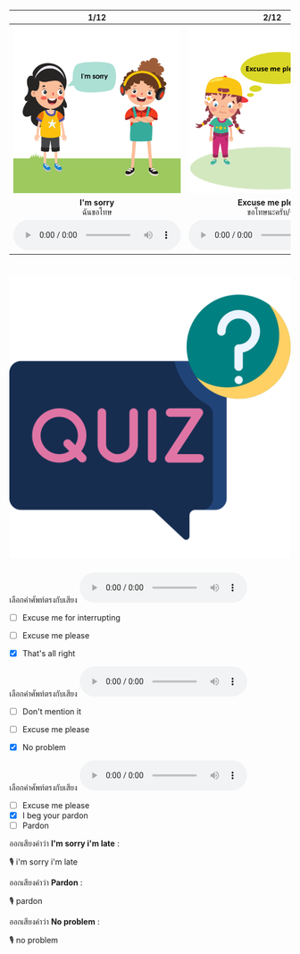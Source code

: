 <div class="carrousel">


|1/12|2/12|3/12|4/12|5/12|6/12|7/12|8/12|9/12|10/12|11/12|12/12|
| :----: | :----: | :----: | :----: | :----: | :----: | :----: | :----: | :----: | :----: | :----: | :----: |
|![](/media/img/apologizing__I'm&#x20;sorry.svg)|![](/media/img/apologizing__Excuse&#x20;me&#x20;please.svg)|![](/media/img/apologizing__Excuse&#x20;me&#x20;for&#x20;interrupting.svg)|![](/media/img/apologizing__I&#x20;beg&#x20;your&#x20;pardon.svg)|![](/media/img/apologizing__I'm&#x20;sorry&#x20;I'm&#x20;late.svg)|![](/media/img/apologizing__I&#x20;apologize&#x20;to&#x20;you.svg)|![](/media/img/apologizing__Pardon.svg)|![](/media/img/apologizing__Forgive&#x20;me.svg)|![](/media/img/apologizing__Don't&#x20;mention&#x20;it.svg)|![](/media/img/apologizing__That's&#x20;all&#x20;right.svg)|![](/media/img/apologizing__No&#x20;problem.svg)|![](/media/img/apologizing__Don't&#x20;worry.svg)|
|**I'm sorry**<br>ฉันขอโทษ|**Excuse me please**<br>ขอโทษนะครับ/คะ|**Excuse me for interrupting**<br>ขอโทษที่รบกวนนะครับ/คะ|**I beg your pardon**<br>ต้องขอโทษด้วยครับ/คะ|**I'm sorry I'm late**<br>ฉันขอโทษที่มาสาย|**I apologize to you**<br>ขอโทษนะครับ/คะ|**Pardon**<br>ขอโทษนะครับ/คะ|**Forgive me**<br>ยกโทษให้ฉันด้วย|**Don't mention it**<br> ไม่เป็นไร|**That's all right**<br>ไม่เป็นไร|**No problem**<br>ไม่มีปัญหา|**Don't worry**<br>อย่ากังวลไปเลย|
|![](/media/audio/I'm&#x20;sorry.mp3)|![](/media/audio/Excuse&#x20;me&#x20;please.mp3)|![](/media/audio/Excuse&#x20;me&#x20;for&#x20;interrupting.mp3)|![](/media/audio/I&#x20;beg&#x20;your&#x20;pardon.mp3)|![](/media/audio/I'm&#x20;sorry&#x20;I'm&#x20;late.mp3)|![](/media/audio/I&#x20;apologize&#x20;to&#x20;you.mp3)|![](/media/audio/Pardon.mp3)|![](/media/audio/Forgive&#x20;me.mp3)|![](/media/audio/Don't&#x20;mention&#x20;it.mp3)|![](/media/audio/That's&#x20;all&#x20;right.mp3)|![](/media/audio/No&#x20;problem.mp3)|![](/media/audio/Don't&#x20;worry.mp3)|

</div>



# ![icon](/media/icons/quiz.svg) 


เลือกคำศัพท์ตรงกับเสียง ![](/media/audio/That's&#x20;all&#x20;right.mp3) 
 - [ ] Excuse me for interrupting
 - [ ] Excuse me please
 - [x] That's all right


เลือกคำศัพท์ตรงกับเสียง ![](/media/audio/No&#x20;problem.mp3) 
 - [ ] Don't mention it
 - [ ] Excuse me please
 - [x] No problem


เลือกคำศัพท์ตรงกับเสียง ![](/media/audio/I&#x20;beg&#x20;your&#x20;pardon.mp3) 
 - [ ] Excuse me please
 - [x] I beg your pardon
 - [ ] Pardon

ออกเสียงคำว่า **I'm sorry i'm late** :

🎙️ i'm sorry i'm late

ออกเสียงคำว่า **Pardon** :

🎙️ pardon

ออกเสียงคำว่า **No problem** :

🎙️ no problem

